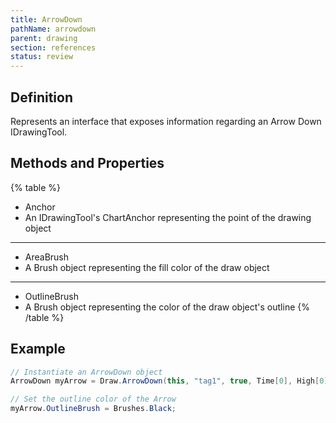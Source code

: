 ```yaml
---
title: ArrowDown
pathName: arrowdown
parent: drawing
section: references
status: review
---
```


## Definition

Represents an interface that exposes information regarding an Arrow Down IDrawingTool.

## Methods and Properties

{% table %}

* Anchor
* An IDrawingTool's ChartAnchor representing the point of the drawing object

---

* AreaBrush
* A Brush object representing the fill color of the draw object

---

* OutlineBrush
* A Brush object representing the color of the draw object's outline
{% /table %}

## Example

```csharp
// Instantiate an ArrowDown object
ArrowDown myArrow = Draw.ArrowDown(this, "tag1", true, Time[0], High[0] + (2 * TickSize), Brushes.Green);

// Set the outline color of the Arrow
myArrow.OutlineBrush = Brushes.Black;
```

